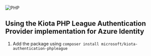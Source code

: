 
![PHP](https://github.com/microsoft/kiota/actions/workflows/authentication-php-phpleague.yml/badge.svg)

## Using the Kiota PHP League Authentication Provider implementation for Azure Identity
1. Add the package using `composer install microsoft/kiota-authentication-phpleague`
